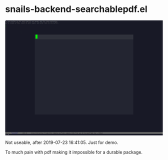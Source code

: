 # snails-backend-searchablepdf.el

<img src="demo-snail-many-pdf.gif" align="center">


Not useable, after 2019-07-23 16:41:05. Just for demo.

To much pain with pdf making it impossible for a durable package.
